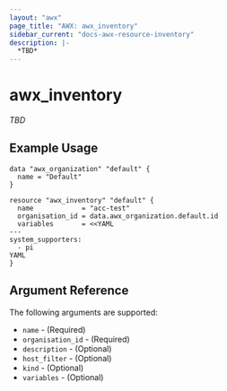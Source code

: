 ```yaml
---
layout: "awx"
page_title: "AWX: awx_inventory"
sidebar_current: "docs-awx-resource-inventory"
description: |-
  *TBD*
---
```


# awx_inventory

*TBD*

## Example Usage

```hcl
data "awx_organization" "default" {
  name = "Default"
}

resource "awx_inventory" "default" {
  name            = "acc-test"
  organisation_id = data.awx_organization.default.id
  variables       = <<YAML
---
system_supporters:
  - pi
YAML
}
```

## Argument Reference

The following arguments are supported:

* `name` - (Required) 
* `organisation_id` - (Required) 
* `description` - (Optional) 
* `host_filter` - (Optional) 
* `kind` - (Optional) 
* `variables` - (Optional) 

